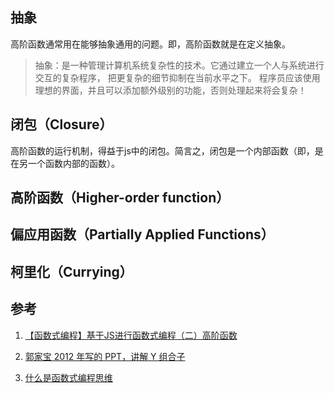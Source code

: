 ## 抽象
高阶函数通常用在能够抽象通用的问题。即，高阶函数就是在定义抽象。
> 抽象：是一种管理计算机系统复杂性的技术。它通过建立一个人与系统进行交互的复杂程序，
把更复杂的细节抑制在当前水平之下。
程序员应该使用理想的界面，并且可以添加额外级别的功能，否则处理起来将会复杂！

## 闭包（Closure）
高阶函数的运行机制，得益于js中的闭包。简言之，闭包是一个内部函数（即，是在另一个函数内部的函数）。

## 高阶函数（Higher-order function）
## 偏应用函数（Partially Applied Functions）
## 柯里化（Currying）

## 参考
1. [【函数式编程】基于JS进行函数式编程（二）高阶函数](https://blog.csdn.net/ImagineCode/article/details/87648528)

2. [郭家宝 2012 年写的 PPT，讲解 Y 组合子](https://zhuanlan.zhihu.com/p/58401723)

3. [什么是函数式编程思维](https://www.zhihu.com/question/28292740)